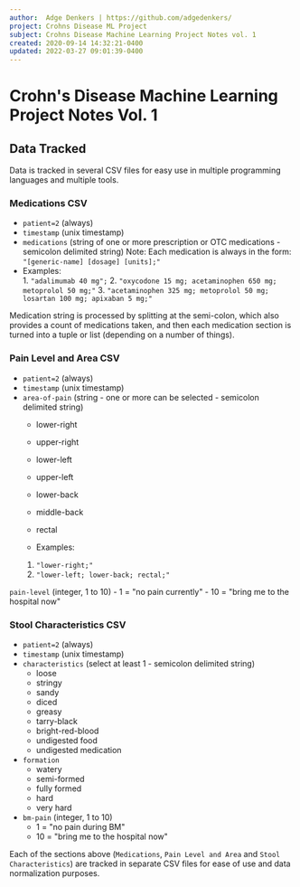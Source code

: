 ```yaml
---
author:  Adge Denkers | https://github.com/adgedenkers/
project: Crohns Disease ML Project
subject: Crohns Disease Machine Learning Project Notes vol. 1
created: 2020-09-14 14:32:21-0400
updated: 2022-03-27 09:01:39-0400
---
```


# Crohn's Disease Machine Learning Project Notes Vol. 1

## Data Tracked

Data is tracked in several CSV files for easy use in multiple programming languages and multiple tools. 

### Medications CSV
- `patient=2` (always)
- `timestamp` (unix timestamp)
- `medications` (string of one or more prescription or OTC medications - semicolon delimited string)
		Note: Each medication is always in the form:
		`"[generic-name] [dosage] [units];"`
- Examples:  
	  1. `"adalimumab 40 mg";`
	  2. `"oxycodone 15 mg; acetaminophen 650 mg; metoprolol 50 mg;"`
	  3. `"acetaminophen 325 mg; metoprolol 50 mg; losartan 100 mg; apixaban 5 mg;"`

Medication string is processed by splitting at the semi-colon, which also provides a count of medications taken, and then each medication section is turned into a tuple or list (depending on a number of things).
	  
### Pain Level and Area CSV
- `patient=2` (always)
- `timestamp` (unix timestamp)
- `area-of-pain` (string - one or more can be selected - semicolon delimited string)
	- lower-right
	- upper-right
	- lower-left
	- upper-left
	- lower-back
	- middle-back
	- rectal
	
	- Examples:
	1. `"lower-right;"`
	2. `"lower-left; lower-back; rectal;"`
	
`pain-level` (integer, 1 to 10)
	- 1 = "no pain currently"
	- 10 = "bring me to the hospital now"

### Stool Characteristics CSV
- `patient=2` (always)
- `timestamp` (unix timestamp)
- `characteristics` (select at least 1 - semicolon delimited string)
	- loose
	- stringy
	- sandy 
	- diced
	- greasy
	- tarry-black
	- bright-red-blood
	- undigested food
	- undigested medication
- `formation`
	- watery
	- semi-formed
	- fully formed
	- hard
	- very hard
- `bm-pain` (integer, 1 to 10)
	- 1 = "no pain during BM"
	- 10 = "bring me to the hospital now"

Each of the sections above (`Medications`, `Pain Level and Area` and `Stool Characteristics`) are tracked in separate CSV files for ease of use and data normalization purposes. 
